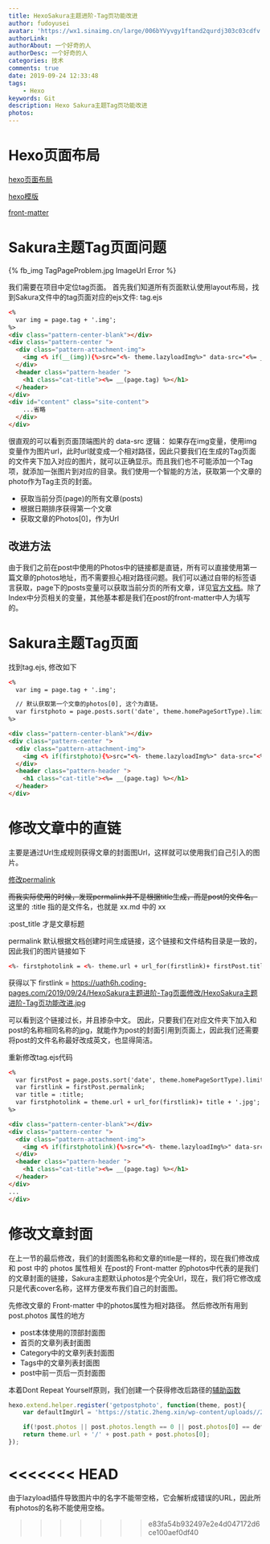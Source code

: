```yaml
---
title: HexoSakura主题进阶-Tag页功能改进
author: fudoyusei
avatar: 'https://wx1.sinaimg.cn/large/006bYVyvgy1ftand2qurdj303c03cdfv.jpg'
authorLink: 
authorAbout: 一个好奇的人
authorDesc: 一个好奇的人
categories: 技术
comments: true
date: 2019-09-24 12:33:48
tags: 
    - Hexo
keywords: Git
description: Hexo Sakura主题Tag页功能改进
photos: 
---
```


# Hexo页面布局
[hexo页面布局](https://www.jianshu.com/p/5a1e6d8c83af)

[hexo模版](https://hexo.io/zh-cn/docs/templates)

[front-matter](https://hexo.io/zh-cn/docs/front-matter.html)

# Sakura主题Tag页面问题
{% fb_img TagPageProblem.jpg ImageUrl Error %}

我们需要在项目中定位tag页面。
首先我们知道所有页面默认使用layout布局，找到Sakura文件中的tag页面对应的ejs文件: tag.ejs
``` html
<%
  var img = page.tag + '.img';
%>
<div class="pattern-center-blank"></div>
<div class="pattern-center ">
  <div class="pattern-attachment-img">
    <img <% if(__(img)){%>src="<%- theme.lazyloadImg%>" data-src="<%= __(img)%>"<%} else {%>src="<%- theme.lazyloadImg%>" data-src="https://view.moezx.cc/images/2017/12/03/writing.jpg"<%} %> class="lazyload" onerror="imgError(this,3)" style="width: 100%; height: 100%; object-fit: cover; pointer-events: none;">
  </div>
  <header class="pattern-header ">
    <h1 class="cat-title"><%= __(page.tag) %></h1>
  </header>
</div>
<div id="content" class="site-content">
    ...省略
  </div>
</div>
``` 
很直观的可以看到页面顶端图片的 data-src 逻辑：
如果存在img变量，使用img变量作为图片url，此时url就变成一个相对路径，因此只要我们在生成的Tag页面的文件夹下加入对应的图片，就可以正确显示。而且我们也不可能添加一个Tag项，就添加一张图片到对应的目录。我们使用一个智能的方法，获取第一个文章的photo作为Tag主页的封面。

- 获取当前分页(page)的所有文章(posts)
- 根据日期排序获得第一个文章
- 获取文章的Photos[0]，作为Url

## 改进方法
由于我们之前在post中使用的Photos中的链接都是直链，所有可以直接使用第一篇文章的photos地址，而不需要担心相对路径问题。我们可以通过自带的标签语言获取，page下的posts变量可以获取当前分页的所有文章，详见[官方文档](https://hexo.io/zh-cn/docs/variables)。除了Index中分页相关的变量，其他基本都是我们在post的front-matter中人为填写的。

# Sakura主题Tag页面
找到tag.ejs, 修改如下

``` html
<%
  var img = page.tag + '.img';

  // 默认获取第一个文章的photos[0], 这个为直链。
  var firstphoto = page.posts.sort('date', theme.homePageSortType).limit(theme.homeArticleShown).eq(0).photos[0];
%>

<div class="pattern-center-blank"></div>
<div class="pattern-center ">
  <div class="pattern-attachment-img">
    <img <% if(firstphoto){%>src="<%- theme.lazyloadImg%>" data-src="<%= firstphoto %>"<%} else {%>src="<%- theme.lazyloadImg%>" data-src="https://view.moezx.cc/images/2017/12/03/writing.jpg"<%} %> class="lazyload" onerror="imgError(this,3)" style="width: 100%; height: 100%; object-fit: cover; pointer-events: none;">
  </div>
  <header class="pattern-header ">
    <h1 class="cat-title"><%= __(page.tag) %></h1>
  </header>
</div>
```

# 修改文章中的直链
主要是通过Url生成规则获得文章的封面图Url，这样就可以使用我们自己引入的图片。

[修改permalink](https://blog.csdn.net/jingbin_/article/details/80617210)

~~而我实际使用的时候，发现permalink并不是根据title生成，而是post的文件名。~~
这里的 :title 指的是文件名，也就是 xx.md 中的 xx

:post_title 才是文章标题

permalink 默认根据文档创建时间生成链接，这个链接和文件结构目录是一致的，因此我们的图片链接如下
``` html
<%- firstphotolink = <%- theme.url + url_for(firstlink)+ firstPost.title + '.jpg' %> %>
```

获得以下
firstlink = https://uath6h.coding-pages.com/2019/09/24/HexoSakura主题进阶-Tag页面修改/HexoSakura主题进阶-Tag页功能改进.jpg

可以看到这个链接过长，并且掺杂中文。
因此，只要我们在对应文件夹下加入和post的名称相同名称的jpg，就能作为post的封面引用到页面上，因此我们还需要将post的文件名称最好改成英文，也显得简洁。

重新修改tag.ejs代码
``` html
<%
  var firstPost = page.posts.sort('date', theme.homePageSortType).limit(theme.homeArticleShown).eq(0);
  var firstlink = firstPost.permalink;
  var title = :title;
  var firstphotolink = theme.url + url_for(firstlink)+ title + '.jpg';
%>

<div class="pattern-center-blank"></div>
<div class="pattern-center ">
  <div class="pattern-attachment-img">
    <img <% if(firstphotolink){%>src="<%- theme.lazyloadImg%>" data-src="<%= firstphotolink %>"<%} else {%>src="<%- theme.lazyloadImg%>" data-src="https://view.moezx.cc/images/2017/12/03/writing.jpg"<%} %> class="lazyload" onerror="imgError(this,3)" style="width: 100%; height: 100%; object-fit: cover; pointer-events: none;">
  </div>
  <header class="pattern-header ">
    <h1 class="cat-title"><%= __(page.tag) %></h1>
  </header>
</div>
...
</div>
```

# 修改文章封面
在上一节的最后修改，我们的封面图名称和文章的title是一样的，现在我们修改成和 post 中的 photos 属性相关
在post的 Front-matter 的photos中代表的是我们的文章封面的链接，Sakura主题默认photos是个完全Url，现在，我们将它修改成只是代表cover名称，这样方便发布我们自己的封面图。 


先修改文章的 Front-matter 中的photos属性为相对路径。
然后修改所有用到 post.photos 属性的地方
- post本体使用的顶部封面图
- 首页的文章列表封面图
- Category中的文章列表封面图
- Tags中的文章列表封面图
- post中前一页后一页封面图

本着Dont Repeat Yourself原则，我们创建一个获得修改后路径的[辅助函数](https://hexo.io/zh-cn/api/helper)
``` js
hexo.extend.helper.register('getpostphoto', function(theme, post){
    var defaultImgUrl = 'https://static.2heng.xin/wp-content/uploads//2019/02/wallhaven-672007-1-1024x576.png';

    if(!post.photos || post.photos.length == 0 || post.photos[0] == defaultImgUrl) {return defaultImgUrl; }
    return theme.url + '/' + post.path + post.photos[0];
});
```

<<<<<<< HEAD
=======
由于lazyload插件导致图片中的名字不能带空格，它会解析成错误的URL，因此所有photos的名称不能使用空格。
>>>>>>> e83fa54b932497e2e4d047172d6ce100aef0df40




